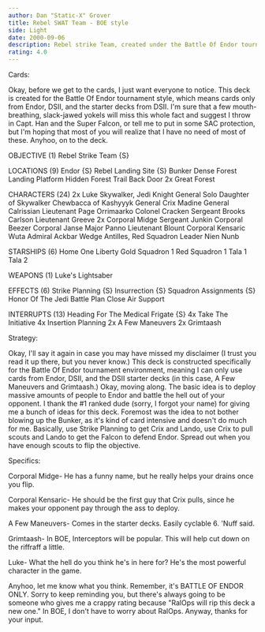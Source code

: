 ```yaml
---
author: Dan "Static-X" Grover
title: Rebel SWAT Team - BOE style
side: Light
date: 2000-09-06
description: Rebel strike Team, created under the Battle Of Endor tournament rules.
rating: 4.0
---
```

Cards: 

Okay, before we get to the cards, I just want everyone to notice. This deck is created for the Battle Of Endor tournament style, which means cards only from Endor, DSII, and the starter decks from DSII. I'm sure that a few mouth-breathing, slack-jawed yokels will miss this whole fact and suggest I throw in Capt. Han and the Super Falcon, or tell me to put in some SAC protection, but I'm hoping that most of you will realize that I have no need of most of these. Anyhoo, on to the deck.

OBJECTIVE (1)
Rebel Strike Team {S}

LOCATIONS (9)
Endor {S}
Rebel Landing Site {S}
Bunker
Dense Forest
Landing Platform
Hidden Forest Trail
Back Door
2x Great Forest

CHARACTERS (24)
2x Luke Skywalker, Jedi Knight
General Solo
Daughter of Skywalker
Chewbacca of Kashyyyk
General Crix Madine
General Calrissian
Lieutenant Page
Orrimaarko
Colonel Cracken
Sergeant Brooks Carlson
Lieutenant Greeve
2x Corporal Midge
Sergeant Junkin
Corporal Beezer
Corporal Janse
Major Panno
Lieutenant Blount
Corporal Kensaric
Wuta
Admiral Ackbar
Wedge Antilles, Red Squadron Leader
Nien Nunb

STARSHIPS (6)
Home One
Liberty
Gold Squadron 1
Red Squadron 1
Tala 1
Tala 2

WEAPONS (1)
Luke's Lightsaber

EFFECTS (6)
Strike Planning {S}
Insurrection {S}
Squadron Assignments {S}
Honor Of The Jedi
Battle Plan
Close Air Support

INTERRUPTS (13)
Heading For The Medical Frigate {S}
4x Take The Initiative
4x Insertion Planning
2x A Few Maneuvers
2x Grimtaash


Strategy: 

Okay, I'll say it again in case you may have missed my disclaimer (I trust you read it up there, but you never know.) This deck is constructed specifically for the Battle Of Endor tournament environment, meaning I can only use cards from Endor, DSII, and the DSII starter decks (in this case, A Few Maneuvers and Grimtaash.) Okay, moving along. The basic idea is to deploy massive amounts of people to Endor and battle the hell out of your opponent. I thank the #1 ranked dude (sorry, I forgot your name) for giving me a bunch of ideas for this deck. Foremost was the idea to not bother blowing up the Bunker, as it's kind of card intensive and doesn't do much for me. Basically, use Strike Planning to get Crix and Lando, use Crix to pull scouts and Lando to get the Falcon to defend Endor. Spread out when you have enough scouts to flip the objective.

Specifics:

Corporal Midge- He has a funny name, but he really helps your drains once you flip.

Corporal Kensaric- He should be the first guy that Crix pulls, since he makes your opponent pay through the ass to deploy.

A Few Maneuvers- Comes in the starter decks. Easily cyclable 6. 'Nuff said.

Grimtaash- In BOE, Interceptors will be popular. This will help cut down on the riffraff a little.

Luke- What the hell do you think he's in here for? He's the most powerful character in the game.

Anyhoo, let me know what you think. Remember, it's BATTLE OF ENDOR ONLY. Sorry to keep reminding you, but there's always going to be someone who gives me a crappy rating because "RalOps will rip this deck a new one." In BOE, I don't have to worry about RalOps. Anyway, thanks for your input. 
